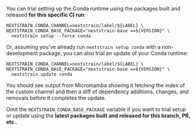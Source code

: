 You can trial setting up the Conda runtime using the packages built and released **for this specific CI run**:

    NEXTSTRAIN_CONDA_CHANNEL=nextstrain/label/${LABEL} \
    NEXTSTRAIN_CONDA_BASE_PACKAGE="nextstrain-base ==${VERSION}" \
      nextstrain setup --force conda

Or, assuming you've already run `nextstrain setup conda` with a non-development package, you can also trial an update of your Conda runtime:

    NEXTSTRAIN_CONDA_CHANNEL=nextstrain/label/${LABEL} \
    NEXTSTRAIN_CONDA_BASE_PACKAGE="nextstrain-base ==${VERSION}" \
      nextstrain update conda

You should see output from Micromamba showing it fetching the index of the custom channel and then a diff of dependency additions, changes, and removals before it completes the update.

Omit the `NEXTSTRAIN_CONDA_BASE_PACKAGE` variable if you want to trial setup or update using the **latest packages built and released for this branch, PR, etc.**.
